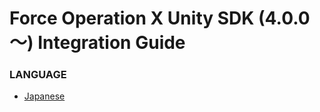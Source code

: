 # Force Operation X Unity SDK (4.0.0 〜) Integration Guide

### LANGUAGE

* [Japanese](./lang/ja/README.md)

